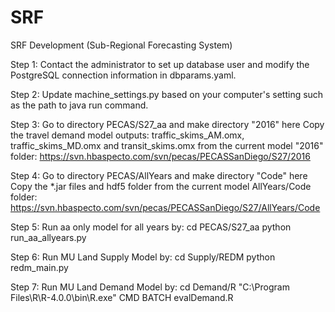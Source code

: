 # SRF
SRF Development (Sub-Regional Forecasting System)

Step 1: Contact the administrator to set up database user and modify the PostgreSQL connection information in dbparams.yaml. 

Step 2: Update machine_settings.py based on your computer's setting such as the path to java run command.

Step 3: Go to directory  PECAS/S27_aa and make directory "2016" here
        Copy the travel demand model outputs: traffic_skims_AM.omx, traffic_skims_MD.omx and transit_skims.omx from
        the current model "2016" folder: https://svn.hbaspecto.com/svn/pecas/PECASSanDiego/S27/2016

Step 4: Go to directory PECAS/AllYears and make directory "Code" here
        Copy the *.jar files and hdf5 folder from the current model AllYears/Code folder: 
        https://svn.hbaspecto.com/svn/pecas/PECASSanDiego/S27/AllYears/Code

Step 5: Run aa only model for all years by: 
        cd PECAS/S27_aa
        python run_aa_allyears.py 

Step 6: Run MU Land Supply Model by:
        cd Supply/REDM
        python redm_main.py
        
        
Step 7: Run MU Land Demand Model by:
        cd Demand/R
        "C:\Program Files\R\R-4.0.0\bin\R.exe" CMD BATCH evalDemand.R      
        





